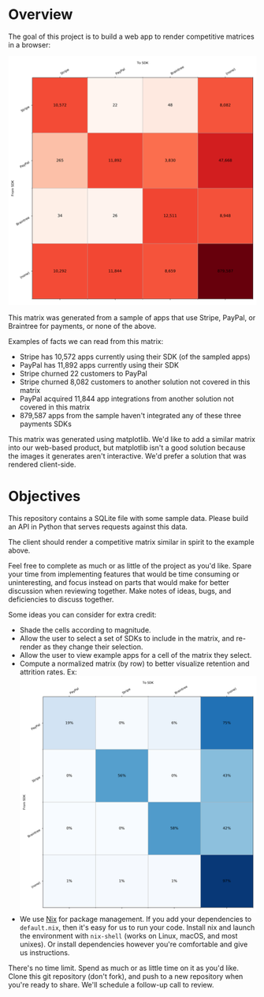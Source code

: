 # Overview

The goal of this project is to build a web app to render competitive matrices in a browser:

![Payments Competitive Matrix](payments-attrition-matrix.png "Payments Competitive Matrix")

This matrix was generated from a sample of apps that use Stripe, PayPal, or Braintree for payments, or none of the above.

Examples of facts we can read from this matrix:
* Stripe has 10,572 apps currently using their SDK (of the sampled apps)
* PayPal has 11,892 apps currently using their SDK
* Stripe churned 22 customers to PayPal
* Stripe churned 8,082 customers to another solution not covered in this matrix
* PayPal acquired 11,844 app integrations from another solution not covered in this matrix
* 879,587 apps from the sample haven't integrated any of these three payments SDKs

This matrix was generated using matplotlib. We'd like to add a similar matrix into our web-based product, but matplotlib isn't a good solution because the images it generates aren't interactive. We'd prefer a solution that was rendered client-side.

# Objectives

This repository contains a SQLite file with some sample data. Please build an API in Python that serves requests against this data.

The client should render a competitive matrix similar in spirit to the example above.

Feel free to complete as much or as little of the project as you'd like. Spare your time from implementing features that would be time consuming or uninteresting, and focus instead on parts that would make for better discussion when reviewing together. Make notes of ideas, bugs, and deficiencies to discuss together.

Some ideas you can consider for extra credit:
* Shade the cells according to magnitude.
* Allow the user to select a set of SDKs to include in the matrix, and re-render as they change their selection.
* Allow the user to view example apps for a cell of the matrix they select.
* Compute a normalized matrix (by row) to better visualize retention and attrition rates. Ex: ![Normalized Payments Matrix](payments-norm-matrix.png "Normalized Payments Matrix")
* We use [Nix](https://nixos.org/nix/) for package management. If you add your dependencies to `default.nix`, then it's easy for us to run your code. Install nix and launch the environment with `nix-shell` (works on Linux, macOS, and most unixes). Or install dependencies however you're comfortable and give us instructions.

There's no time limit. Spend as much or as little time on it as you'd like. Clone this git repository (don't fork), and push to a new repository when you're ready to share. We'll schedule a follow-up call to review.
